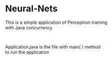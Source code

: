 # Neural-Nets

This is a simple application of Perceptron training<br/>
with Java concurrency

<br/>

Application.java is the file with main( ) method <br/>
to run the application

